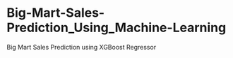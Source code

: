 # Big-Mart-Sales-Prediction_Using_Machine-Learning
Big Mart Sales Prediction using XGBoost Regressor
